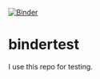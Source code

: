 [![Binder](https://mybinder.org/badge_logo.svg)](https://mybinder.org/v2/gh/jpmou/bindertest/HEAD)

# bindertest
I use this repo for testing.
